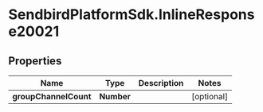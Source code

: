 # SendbirdPlatformSdk.InlineResponse20021

## Properties

Name | Type | Description | Notes
------------ | ------------- | ------------- | -------------
**groupChannelCount** | **Number** |  | [optional] 



